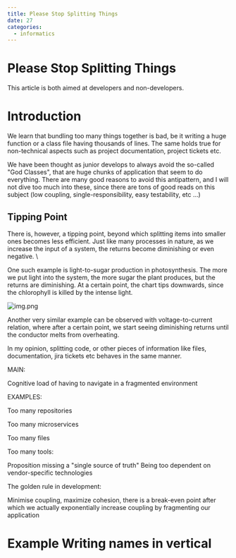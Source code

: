 ```yaml
---
title: Please Stop Splitting Things
date: 27
categories:
  - informatics 
---
```

# Please Stop Splitting Things

This article is both aimed at developers and non-developers.

# Introduction

We learn that bundling too many things together is bad, be it writing a huge function or a class file having thousands
of lines.
The same holds true for non-technical aspects such as project documentation, project tickets etc.

We have been thought as junior develops to always avoid the so-called "God Classes", that are huge chunks of application
that seem to do everything.
There are many good reasons to avoid this antipattern, and I will not dive too much into these, since there are tons of
good reads on this subject
(low coupling, single-responsibility, easy testability, etc ...)

## Tipping Point

There is, however, a tipping point, beyond which splitting items into smaller ones becomes less efficient.
Just like many processes in nature, as we increase the input of a system, the returns become diminishing or even
negative. \

One such example is light-to-sugar production in photosynthesis. The more we put light into the system, the more sugar
the plant produces, but the returns are diminishing. At a certain point, the chart tips downwards, since the chlorophyll
is killed by the intense light.

![img.png](img.png)

Another very similar example can be observed with voltage-to-current relation, where after a certain point, we start
seeing diminishing returns until the conductor melts from overheating.

In my opinion, splitting code, or other pieces of information like files, documentation, jira tickets etc behaves in the
same manner.

MAIN:

Cognitive load of having to navigate in a fragmented environment

EXAMPLES:

Too many repositories

Too many microservices

Too many files

Too many tools:

Proposition missing a "single source of truth"
Being too dependent on vendor-specific technologies

The golden rule in development:

Minimise coupling, maximize cohesion, there is a break-even point after which we actually exponentially increase
coupling by fragmenting our application

# Example Writing names in vertical
